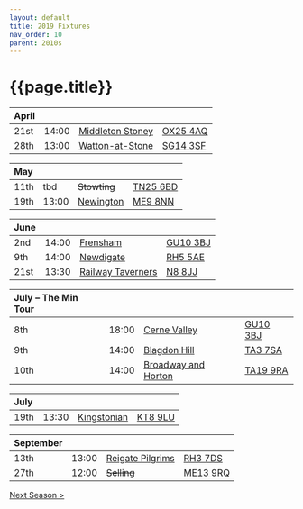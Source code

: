 ```yaml
---
layout: default
title: 2019 Fixtures
nav_order: 10
parent: 2010s
---
```


# {{page.title}}

| April |  |  |  |
|:---|:---|:---|:---|
| 21st | 14:00 | [Middleton Stoney](middleton-stoney) | [OX25 4AQ](https://goo.gl/maps/NKG1fHyPgmci55aGA) |
| 28th | 13:00 | [Watton-at-Stone](watton-at-stone) | [SG14 3SF](https://goo.gl/maps/2oHFhgW7cVt) |

| May |  |  |  |
|:---|:---|:---|:---|
| 11th | tbd | ~~Stowting~~ | [TN25 6BD](https//goo.gl/maps/5KNmaMe6Wb42) |
| 19th | 13:00 | [Newington](newington) | [ME9 8NN](https//goo.gl/maps/2XwQKWc9brr) |

| June |  |  |  |
|:---|:---|:---|:---|
| 2nd | 14:00 | [Frensham](frensham)| [GU10 3BJ](https//goo.gl/maps/xBUZvPU1vnK2) |
| 9th | 14:00 | [Newdigate](newdigate)| [RH5 5AE](http://goo.gl/maps/2RKzj) |
| 21st | 13:30 | [Railway Taverners](railway-taverners) | [N8 8JJ](https//goo.gl/maps/BuCf1MgUwJTViZ4YA) |

| July – The Min Tour |  |  |  |
|:---|:---|:---|:---|
| 8th | 18:00 | [Cerne Valley](cerne-valley) | [GU10 3BJ](https//goo.gl/maps/xBUZvPU1vnK2) |
| 9th | 14:00 | [Blagdon Hill](blagdon-hill) | [TA3 7SA](https//goo.gl/maps/H6iLZLNcja12) |
| 10th | 14:00 | [Broadway and Horton](broadway-and-horton) | [TA19 9RA](https://goo.gl/maps/ULbmC6LSX5HSAe8U6) |

| July |  |  |  |
|:---|:---|:---|:---|
| 19th | 13:30 | [Kingstonian](kingstonian) | [KT8 9LU](https//goo.gl/maps/4kwjPyThUMkyQfhe8) |

| September |  |  |  |
|:---|:---|:---|:---|
| 13th | 13:00 | [Reigate Pilgrims](reigate-pilgrims) | [RH3 7DS](https//goo.gl/maps/APtKSjuaQ5v) |
| 27th | 12:00 | ~~Selling~~ | [ME13 9RQ](https//goo.gl/maps/QeLhjBkEbJr) |

[Next Season >](../2020)
